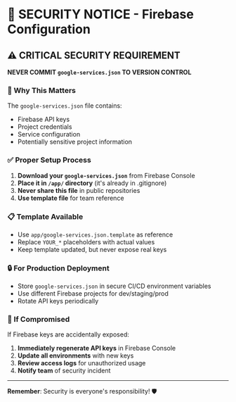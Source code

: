 # 🔐 SECURITY NOTICE - Firebase Configuration

## ⚠️ CRITICAL SECURITY REQUIREMENT

**NEVER COMMIT `google-services.json` TO VERSION CONTROL**

### 🚨 Why This Matters
The `google-services.json` file contains:
- Firebase API keys
- Project credentials  
- Service configuration
- Potentially sensitive project information

### ✅ Proper Setup Process

1. **Download your `google-services.json`** from Firebase Console
2. **Place it in `/app/` directory** (it's already in .gitignore)
3. **Never share this file** in public repositories
4. **Use template file** for team reference

### 📋 Template Available
- Use `app/google-services.json.template` as reference
- Replace `YOUR_*` placeholders with actual values
- Keep template updated, but never expose real keys

### 🔒 For Production Deployment
- Store `google-services.json` in secure CI/CD environment variables
- Use different Firebase projects for dev/staging/prod
- Rotate API keys periodically

### 🚨 If Compromised
If Firebase keys are accidentally exposed:
1. **Immediately regenerate API keys** in Firebase Console
2. **Update all environments** with new keys
3. **Review access logs** for unauthorized usage
4. **Notify team** of security incident

---
**Remember**: Security is everyone's responsibility! 🛡️
